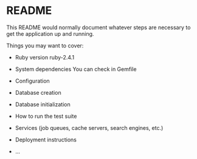 # README

This README would normally document whatever steps are necessary to get the
application up and running.

Things you may want to cover:

* Ruby version
ruby-2.4.1
* System dependencies
You can check in Gemfile
* Configuration

* Database creation

* Database initialization

* How to run the test suite

* Services (job queues, cache servers, search engines, etc.)

* Deployment instructions

* ...
